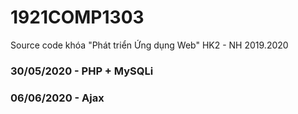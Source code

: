 # 1921COMP1303
Source code khóa "Phát triển Ứng dụng Web" HK2 - NH 2019.2020

### 30/05/2020 - PHP + MySQLi
### 06/06/2020 - Ajax